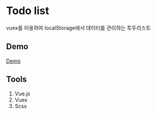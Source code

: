 # Todo list
vuex를 이용하여 localStorage에서 데이터를 관리하는 투두리스트

## Demo
[Demo](https://pistachio8.io/Todolist-vue)

## Tools
1. Vue.js
1. Vuex
1. Scss

